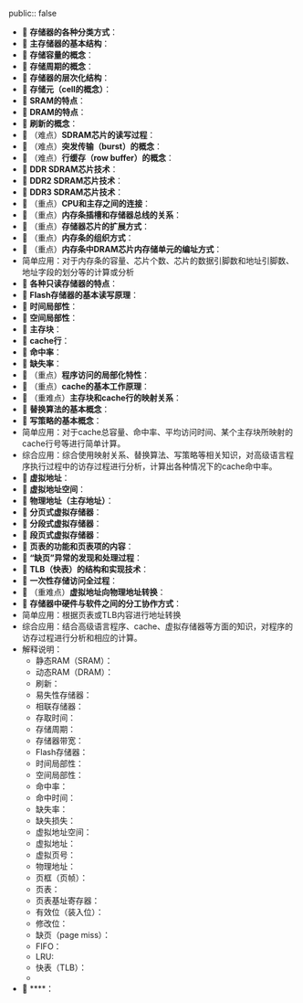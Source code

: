 public:: false

- 🔵 **存储器的各种分类方式**：
- 🔵 **主存储器的基本结构**：
- 🔵 **存储容量的概念**：
- 🔵 **存储周期的概念**：
- 🔵 **存储器的层次化结构**：
- 🔵 **存储元（cell的概念）**：
- 🔵 **SRAM的特点**：
- 🔵 **DRAM的特点**：
- 🔵 **刷新的概念**：
- 🔵 （难点）**SDRAM芯片的读写过程**：
- 🔵 （难点）**突发传输（burst）的概念**：
- 🔵 （难点）**行缓存（row buffer）的概念**：
- 🔵 **DDR SDRAM芯片技术**：
- 🔵 **DDR2 SDRAM芯片技术**：
- 🔵 **DDR3 SDRAM芯片技术**：
- 🔵 （重点）**CPU和主存之间的连接**：
- 🔵 （重点）**内存条插槽和存储器总线的关系**：
- 🔵 （重点）**存储器芯片的扩展方式**：
- 🔵 （重点）**内存条的组织方式**：
- 🔵 （重点）**内存条中DRAM芯片内存储单元的编址方式**：
- 简单应用：对于内存条的容量、芯片个数、芯片的数据引脚数和地址引脚数、地址字段的划分等的计算或分析
- 🔵 **各种只读存储器的特点**：
- 🔵 **Flash存储器的基本读写原理**：
- 🔵 **时间局部性**：
- 🔵 **空间局部性**：
- 🔵 **主存块**：
- 🔵 **cache行**：
- 🔵 **命中率**：
- 🔵 **缺失率**：
- 🔵 （重点）**程序访问的局部化特性**：
- 🔵 （重点）**cache的基本工作原理**：
- 🔵 （重难点）**主存块和cache行的映射关系**：
- 🔵 **替换算法的基本概念**：
- 🔵 **写策略的基本概念**：
- 简单应用：对于cache总容量、命中率、平均访问时间、某个主存块所映射的cache行号等进行简单计算。
- 综合应用：综合使用映射关系、替换算法、写策略等相关知识，对高级语言程序执行过程中的访存过程进行分析，计算出各种情况下的cache命中率。
- 🔵 **虚拟地址**：
- 🔵 **虚拟地址空间**：
- 🔵 **物理地址（主存地址）**：
- 🔵 **分页式虚拟存储器**：
- 🔵 **分段式虚拟存储器**：
- 🔵 **段页式虚拟存储器**：
- 🔵 **页表的功能和页表项的内容**：
- 🔵 **“缺页”异常的发现和处理过程**：
- 🔵 **TLB（快表）的结构和实现技术**：
- 🔵 **一次性存储访问全过程**：
- 🔵 （重难点）**虚拟地址向物理地址转换**：
- 🔵 **存储器中硬件与软件之间的分工协作方式**：
- 简单应用：根据页表或TLB内容进行地址转换
- 综合应用：结合高级语言程序、cache、虚拟存储器等方面的知识，对程序的访存过程进行分析和相应的计算。
- 解释说明：
	- 静态RAM（SRAM）：
	- 动态RAM（DRAM）：
	- 刷新：
	- 易失性存储器：
	- 相联存储器：
	- 存取时间：
	- 存储周期：
	- 存储器带宽：
	- Flash存储器：
	- 时间局部性：
	- 空间局部性：
	- 命中率：
	- 命中时间：
	- 缺失率：
	- 缺失损失：
	- 虚拟地址空间：
	- 虚拟地址：
	- 虚拟页号：
	- 物理地址：
	- 页框（页帧）：
	- 页表：
	- 页表基址寄存器：
	- 有效位（装入位）：
	- 修改位：
	- 缺页（page miss）：
	- FIFO：
	- LRU:
	- 快表（TLB）：
	-
- 🔵 ****：